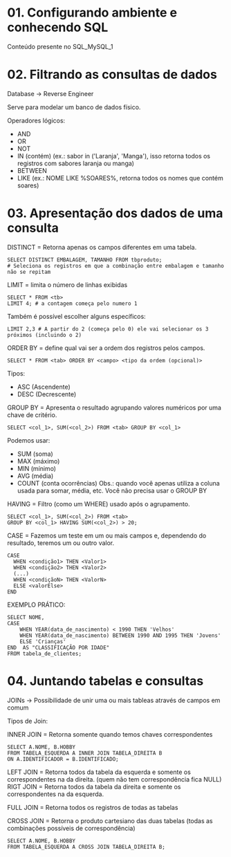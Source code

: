 # 01. Configurando ambiente e conhecendo SQL
Conteúdo presente no SQL_MySQL_1

# 02. Filtrando as consultas de dados
Database -> Reverse Engineer

Serve para modelar um banco de dados físico.

Operadores lógicos:
- AND
- OR
- NOT
- IN (contém)  (ex.: sabor in ('Laranja', 'Manga'),   isso retorna todos os registros com sabores laranja ou manga)
- BETWEEN
- LIKE (ex.: NOME LIKE %SOARES%, retorna todos os nomes que contém soares)

# 03. Apresentação dos dados de uma consulta

DISTINCT = Retorna apenas os campos diferentes em uma tabela.
    
    SELECT DISTINCT EMBALAGEM, TAMANHO FROM tbproduto;
    # Seleciona os registros em que a combinação entre embalagem e tamanho não se repitam

LIMIT = limita o número de linhas exibidas

    SELECT * FROM <tb> 
    LIMIT 4; # a contagem começa pelo numero 1
Também é possível escolher alguns específicos: 

    LIMIT 2,3 # A partir do 2 (começa pelo 0) ele vai selecionar os 3 próximos (incluindo o 2)

ORDER BY = define qual vai ser a ordem dos registros pelos campos.

    SELECT * FROM <tab> ORDER BY <campo> <tipo da ordem (opcional)>
Tipos:
- ASC (Ascendente)
- DESC (Decrescente)

GROUP BY = Apresenta o resultado agrupando valores numéricos por uma chave de critério.

    SELECT <col_1>, SUM(<col_2>) FROM <tab> GROUP BY <col_1>
Podemos usar:
- SUM (soma)
- MAX (máximo)
- MIN (mínimo)
- AVG (média)
- COUNT (conta ocorrências)
Obs.: quando você apenas utiliza a coluna usada para somar, média, etc. Você não precisa usar o GROUP BY

HAVING = Filtro (como um WHERE) usado após o agrupamento.

    SELECT <col_1>, SUM(<col_2>) FROM <tab>
    GROUP BY <col_1> HAVING SUM(<col_2>) > 20;
CASE = Fazemos um teste em um ou mais campos e, dependendo do resultado, teremos um ou outro valor.

    CASE
      WHEN <condição1> THEN <Valor1>
      WHEN <condição2> THEN <Valor2>
      (...)
      WHEN <condiçãoN> THEN <ValorN>
      ELSE <valorElse>
    END

EXEMPLO PRÁTICO:

    SELECT NOME,
    CASE 
        WHEN YEAR(data_de_nascimento) < 1990 THEN 'Velhos'
        WHEN YEAR(data_de_nascimento) BETWEEN 1990 AND 1995 THEN 'Jovens' 
        ELSE 'Crianças' 
    END  AS "CLASSIFICAÇÃO POR IDADE"
    FROM tabela_de_clientes;

# 04. Juntando tabelas e consultas

JOINs -> Possibilidade de unir uma ou mais tableas através de campos em comum

Tipos de Join:

INNER JOIN = Retorna somente quando temos chaves correspondentes

    SELECT A.NOME, B.HOBBY
    FROM TABELA_ESQUERDA A INNER JOIN TABELA_DIREITA B
    ON A.IDENTIFICADOR = B.IDENTIFICADO;
LEFT JOIN = Retorna todos da tabela da esquerda e somente os correspondentes na da direita. (quem não tem correspondência fica NULL)
RIGT JOIN = Retorna todos da tabela da direita e somente os correspondentes na da esquerda.

FULL JOIN = Retorna todos os registros de todas as tabelas

CROSS JOIN = Retorna o produto cartesiano das duas tabelas (todas as combinações possíveis de correspondência)

    SELECT A.NOME, B.HOBBY
    FROM TABELA_ESQUERDA A CROSS JOIN TABELA_DIREITA B;
